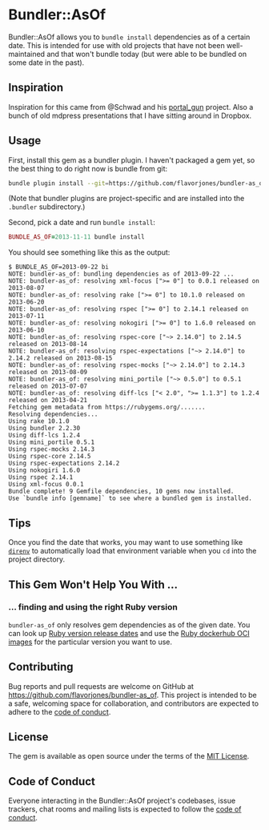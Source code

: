 # Bundler::AsOf

Bundler::AsOf allows you to `bundle install` dependencies as of a certain date. This is intended for use with old projects that have not been well-maintained and that won't bundle today (but were able to be bundled on some date in the past).


## Inspiration

Inspiration for this came from @Schwad and his [portal_gun](https://github.com/Schwad/portal_gun) project. Also a bunch of old mdpress presentations that I have sitting around in Dropbox.


## Usage

First, install this gem as a bundler plugin. I haven't packaged a gem yet, so the best thing to do right now is bundle from git:

``` sh
bundle plugin install --git=https://github.com/flavorjones/bundler-as_of --branch=main bundler-as_of
```

(Note that bundler plugins are project-specific and are installed into the `.bundler` subdirectory.)

Second, pick a date and run `bundle install`:

``` ruby
BUNDLE_AS_OF=2013-11-11 bundle install
```

You should see something like this as the output:

``` text
$ BUNDLE_AS_OF=2013-09-22 bi
NOTE: bundler-as_of: bundling dependencies as of 2013-09-22 ...
NOTE: bundler-as_of: resolving xml-focus [">= 0"] to 0.0.1 released on 2013-08-07
NOTE: bundler-as_of: resolving rake [">= 0"] to 10.1.0 released on 2013-06-20
NOTE: bundler-as_of: resolving rspec [">= 0"] to 2.14.1 released on 2013-07-11
NOTE: bundler-as_of: resolving nokogiri [">= 0"] to 1.6.0 released on 2013-06-10
NOTE: bundler-as_of: resolving rspec-core ["~> 2.14.0"] to 2.14.5 released on 2013-08-14
NOTE: bundler-as_of: resolving rspec-expectations ["~> 2.14.0"] to 2.14.2 released on 2013-08-15
NOTE: bundler-as_of: resolving rspec-mocks ["~> 2.14.0"] to 2.14.3 released on 2013-08-09
NOTE: bundler-as_of: resolving mini_portile ["~> 0.5.0"] to 0.5.1 released on 2013-07-07
NOTE: bundler-as_of: resolving diff-lcs ["< 2.0", ">= 1.1.3"] to 1.2.4 released on 2013-04-21
Fetching gem metadata from https://rubygems.org/.......
Resolving dependencies...
Using rake 10.1.0
Using bundler 2.2.30
Using diff-lcs 1.2.4
Using mini_portile 0.5.1
Using rspec-mocks 2.14.3
Using rspec-core 2.14.5
Using rspec-expectations 2.14.2
Using nokogiri 1.6.0
Using rspec 2.14.1
Using xml-focus 0.0.1
Bundle complete! 9 Gemfile dependencies, 10 gems now installed.
Use `bundle info [gemname]` to see where a bundled gem is installed.

```

## Tips

Once you find the date that works, you may want to use something like [`direnv`](https://direnv.net/) to automatically load that environment variable when you `cd` into the project directory.


## This Gem Won't Help You With ...

### ... finding and using the right Ruby version

`bundler-as_of` only resolves gem dependencies as of the given date. You can look up [Ruby version release dates](https://www.ruby-lang.org/en/downloads/releases/) and use the [Ruby dockerhub OCI images](https://hub.docker.com/_/ruby) for the particular version you want to use.


## Contributing

Bug reports and pull requests are welcome on GitHub at https://github.com/flavorjones/bundler-as_of. This project is intended to be a safe, welcoming space for collaboration, and contributors are expected to adhere to the [code of conduct](https://github.com/flavorjones/bundler-as_of/blob/main/CODE_OF_CONDUCT.md).


## License

The gem is available as open source under the terms of the [MIT License](https://opensource.org/licenses/MIT).


## Code of Conduct

Everyone interacting in the Bundler::AsOf project's codebases, issue trackers, chat rooms and mailing lists is expected to follow the [code of conduct](https://github.com/flavorjones/bundler-as_of/blob/main/CODE_OF_CONDUCT.md).
